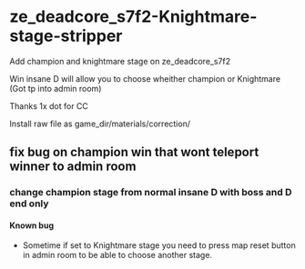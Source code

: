 # ze_deadcore_s7f2-Knightmare-stage-stripper
Add champion and knightmare stage on ze_deadcore_s7f2

Win insane D will allow you to choose wheither champion or Knightmare (Got tp into admin room)

Thanks 1x dot for CC

Install raw file as game_dir/materials/correction/

## fix bug on champion win that wont teleport winner to admin room

### change champion stage from normal insane D with boss and D end only

#### Known bug
- Sometime if set to Knightmare stage you need to press map reset button in admin room to be able to choose another stage.
